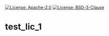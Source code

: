 [![License: Apache-2.0](https://img.shields.io/badge/License-Apache--2.0-green?label)](https://github.com/DavidLesnjak/test_lic_1/blob/main/LICENSE-Apache)
[![License: BSD-3-Clause](https://img.shields.io/badge/License-BSD--3--Clause-green?label)](https://github.com/DavidLesnjak/test_lic_1/blob/main/LICENSE-BSD)
# test_lic_1